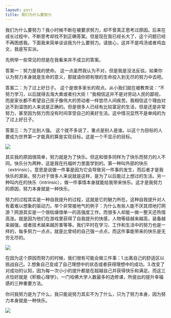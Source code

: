 ```yaml
---
layout: post
title: 我们为什么要努力
---
```


我们为什么要努力？我小时候不断在被要求努力，却不曾真正思考过原因。后来在成长过程中，不断思考却找不到正确答案。但是现在我已经长大了，这个问题已经不再困惑我。下面我来简单谈谈我为什么要努力。请放心，这并不是鸡汤或者鸡血文，我是写实派。

先例举一些常见的但是在我看来并不成立的答案。

答案一：努力是我的使命。
这一点虽然我认为不对，但是我是没法反驳。如果你认为努力本身就是生命的意义，那就请你把有限的生命投入到无尽的努力中去吧。

答案二：为了过上好日子。
这个是很多家长的观点。从小我们就在被教育说：“不努力学习，以后就得去淘大粪或者扫大街！”我相信这并不是对劳动人民的鄙视，而是家长都不希望自己孩子像伟大的劳动者一样尝尽人间疾苦。我相信这个理由对达不到温饱的人来说是正确的。但是很多人已经有比较富足的生活，但是还是非常努力，甚至因为努力而没有时间享受自己的美好生活。这中情况显然不是单纯的为了过上好日子。

答案三：为了比别人强。
这个就不多说了，重点是别人是谁。以这个为目标的人要成为世界第一才能真的算是实现目标。这是一个不显示的目标。

<div class="row">
<div class="col-lg-12">
      <div class="thumbnail">
          <img src="{{site.img}}/hardworking1.jpg">
      </div>
</div>
</div>

其实我的原因很简单，努力就是为了快乐。但这和很多同样为了快乐而努力的人不同。快乐分为两种，这是我在托福听力里面学到的。第一种叫外部的快乐（extrinsic）。意思是说做一件事是因为它会导致另一件事的发生，而后者才是我快乐的源泉。努力对于很多人来说就是这样，是为了以后能过上想过的生活。另一种叫内在的快乐（intrinsic），做一件事情本身就能给我带来快乐。这才是我努力的原因，努力本身就是一种快乐。

努力的过程其实是一种自我提升的过程，这就是它的魅力所在。这种自我提升对人有着难以想象的驱动力。举个非常接地气的例子：为什么有些人能不厌其烦地打网游？网游其实是一个很枯燥很单一的高强度工作。而很多人却能一做一整天还热情高涨。就是因为他们在游戏里获得了自我提升的快感，人物等级越来越高，装备越来越强，或者技术越来越厉害等等。我们平时在学习、工作和生活中的努力也是一样的，每多努力一点点，就是比曾经的自己强一点点，而这件事能带来的快乐是无穷无尽的。

<div class="row">
<div class="col-lg-12">
      <div class="thumbnail">
          <img src="{{site.img}}/hardworking2.jpg">
      </div>
</div>
</div>

在因为这个原因而努力的时候，我们很有可能会做三件事：1.出离自己的舒适区以挑战自己。2.想象自己变成了自己理想中的状态或者获得理想中的成功。3.改变了对成功的认知，因为每一次小小的提升都是在超越自己并获得快乐和满足。而这三点恰好就是《积极心理学》，一门哈佛大学人数最多的选修课，所提出的提升幸福感的三种重要方法。

你问我努力是为了什么，我只能说努力其实不为了什么，只为了努力本身，因为努力本身就是一种快乐。

<div class="row">
<div class="col-lg-12">
      <div class="thumbnail">
          <img src="{{site.img}}/hardworking3.jpg">
      </div>
</div>
</div>

